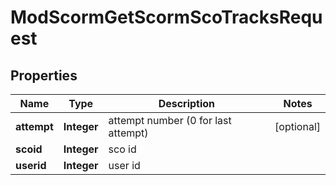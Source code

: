 

# ModScormGetScormScoTracksRequest


## Properties

| Name | Type | Description | Notes |
|------------ | ------------- | ------------- | -------------|
|**attempt** | **Integer** | attempt number (0 for last attempt) |  [optional] |
|**scoid** | **Integer** | sco id |  |
|**userid** | **Integer** | user id |  |



